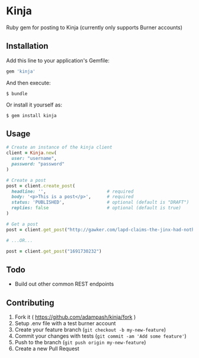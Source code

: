 # Kinja

Ruby gem for posting to Kinja (currently only supports Burner accounts)

## Installation

Add this line to your application's Gemfile:

```ruby
gem 'kinja'
```

And then execute:

    $ bundle

Or install it yourself as:

    $ gem install kinja

## Usage

```ruby
# Create an instance of the kinja client
client = Kinja.new(
  user: "username",
  password: "password"
)

# Create a post
post = client.create_post(
  headline: '',                       # required
  body: '<p>This is a post</p>',      # required
  status: 'PUBLISHED',                # optional (default is "DRAFT")
  replies: false                      # optional (default is true)
)

# Get a post
post = client.get_post("http://gawker.com/lapd-claims-the-jinx-had-nothing-to-do-with-robert-durs-1691730232")

# ...OR...

post = client.get_post("1691730232")
```

## Todo
* Build out other common REST endpoints

## Contributing

1. Fork it ( https://github.com/adampash/kinja/fork )
2. Setup .env file with a test burner account
3. Create your feature branch (`git checkout -b my-new-feature`)
4. Commit your changes with tests (`git commit -am 'Add some feature'`)
5. Push to the branch (`git push origin my-new-feature`)
6. Create a new Pull Request

